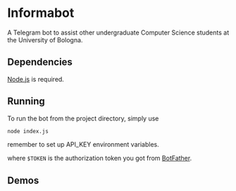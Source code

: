 # Informabot

A Telegram bot to assist other undergraduate Computer Science students at the
University of Bologna.

## Dependencies

[Node.js](https://www.nodejs.dev) is required.

## Running

To run the bot from the project directory, simply use

```bash
node index.js
```
remember to set up API_KEY environment variables.

where `$TOKEN` is the authorization token you got from
[BotFather](https://core.telegram.org/bots#6-botfather).

## Demos

